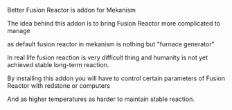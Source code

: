 Better Fusion Reactor is addon for Mekanism

The idea behind this addon is to bring Fusion Reactor more complicated to manage

as default fusion reactor in mekanism is nothing but "furnace generator"

In real life fusion reaction is very difficult thing and humanity is not yet achieved stable long-term reaction.

By installing this addon you will have to control certain parameters of Fusion Reactor with redstone or computers

And as higher temperatures as harder to maintain stable reaction.
